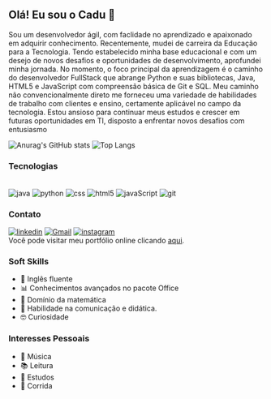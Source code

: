 ## Olá! Eu sou o Cadu 👋
Sou um desenvolvedor ágil, com faclidade no aprendizado e apaixonado em adquirir conhecimento. Recentemente, mudei de carreira da Educação para a Tecnologia. Tendo estabelecido minha base educacional e com um desejo de novos desafios e oportunidades de desenvolvimento, aprofundei minha jornada. No momento, o foco principal da aprendizagem é o caminho do desenvolvedor FullStack que abrange Python e suas bibliotecas, Java, HTML5 e JavaScript com compreensão básica de Git e SQL. Meu caminho não convencionalmente direto me forneceu uma variedade de habilidades de trabalho com clientes e ensino, certamente aplicável no campo da tecnologia. Estou ansioso para continuar meus estudos e crescer em futuras oportunidades em TI, disposto a enfrentar novos desafios com entusiasmo

![Anurag's GitHub stats](https://github-readme-stats.vercel.app/api?username=Caduleal&theme=algolia&show_icons=true) ![Top Langs](https://github-readme-stats.vercel.app/api/top-langs/?username=Caduleal&theme=algolia&layout=compact)

### Tecnologias
<div style="display: inline_block"><br/>
    <img align="center" alt="java" src="https://img.icons8.com/?size=100&id=13679&format=png&color=000000"/>
    <img align="center" alt="python" src="https://img.icons8.com/?size=100&id=l75OEUJkPAk4&format=png&color=000000"/>
    <img align="center" alt="css" src="https://img.icons8.com/?size=100&id=21278&format=png&color=000000)"/>
    <img align="center" alt="html5" src="https://img.icons8.com/?size=100&id=v8RpPQUwv0N8&format=png&color=000000"/>
    <img align="center" alt="javaScript" src="https://img.icons8.com/?size=100&id=PXTY4q2Sq2lG&format=png&color=000000"/>
    <img align="center" alt="git" src="https://img.icons8.com/?size=100&id=20906&format=png&color=000000"/>
</div>

### Contato
[![linkedin](https://img.shields.io/badge/LinkedIn-0077B5?style=for-the-badge&logo=linkedin&logoColor=white)](www.linkedin.com/in/carloseduardoleal) [![Gmail](https://img.shields.io/badge/Gmail-D14836?style=for-the-badge&logo=gmail&logoColor=white)](mailto:carloseleal.prof@gmail.com) [![instagram](https://img.shields.io/badge/Instagram-E4405F?style=for-the-badge&logo=instagram&logoColor=white)](https://www.instagram.com/carlos1d5/)
<br>
Você pode visitar meu portfólio online clicando [aqui](https://portifolio-ebon-zeta.vercel.app/).

### Soft Skills
- 🗽 Inglês fluente
- 📊 Conhecimentos avançados no pacote Office
- 📐 Domínio da matemática
- 📢 Habilidade na comunicação e didática.
- 🤓 Curiosidade
### Interesses Pessoais     
- 🎸 Música
- 📚 Leitura 
- 📘 Estudos   
- 🏃 Corrida
